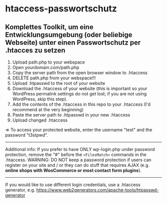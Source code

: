 # htaccess-passwortschutz
## Komplettes Toolkit, um eine Entwicklungsumgebung (oder beliebige Webseite) unter einen Passwortschutz per .htacces zu setzen

1. Upload path.php to your webspace
2. Open yourdomain.com/path.php
3. Copy the server path from the open browser window to .htaccess
4. DELETE path.php from your webspace!!!
5. Upload .htpasswd to the root of your website
6. Download the .htaccess of your website (this is important so your WordPress permalink settings do not get lost; if you are not using WordPress, skip this step).
7. Add the contents of the .htaccess in this repo to your .htaccess (I'd recommend at the very beginning)
8. Paste the server path to .htpasswd in your new .htaccess
9. Upload changed .htaccess

=> To access your protected website, enter the username "test" and the password "t3stpwd".

---
Additional info:
If you prefer to have ONLY wp-login.php under password protection, remove the "#" before the ``<FilesMatch>`` commands in the .htaccess. 
WARNING: DO NOT keep a password protection if users can register on your site and / or they can do stuff that requires AJAX (e.g. **online shops with WooCommerce or most contact form plugins**).

---

If you would like to use different login credentials, use a .htaccess generator, e.g. https://www.web2generators.com/apache-tools/htpasswd-generator
